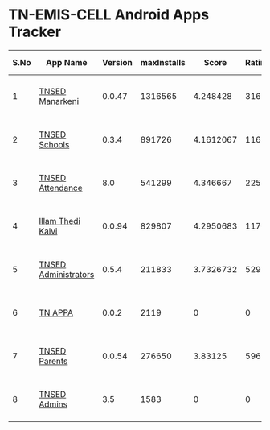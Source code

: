 # TN-EMIS-CELL Android Apps Tracker

| S.No | App Name | Version | maxInstalls | Score | Ratings | 1 Star | 5 Star | Google Play Info |
|------|----------|---------|-------------|-------|---------|--------|--------|------------------|
| 1 | [TNSED Manarkeni](https://play.google.com/store/apps/details?id=in.gov.tnsedstudent.tnemis) | 0.0.47 | 1316565 | 4.248428 | 3169 | 378 | 2201 | [Reviews (1040)](https://flatgithub.com/DigitalIndiaArchiver/TNEMISANALYSIS?filename=data%2FReviews_in.gov.tnsedstudent.tnemis.json) - [Permissions (9)](https://flatgithub.com/DigitalIndiaArchiver/TNEMISANALYSIS?filename=data%2FPermissions_in.gov.tnsedstudent.tnemis.json) |
| 2 | [TNSED Schools](https://play.google.com/store/apps/details?id=in.gov.tnschools.tnemis) | 0.3.4 | 891726 | 4.1612067 | 11610 | 1230 | 7415 | [Reviews (3008)](https://flatgithub.com/DigitalIndiaArchiver/TNEMISANALYSIS?filename=data%2FReviews_in.gov.tnschools.tnemis.json) - [Permissions (10)](https://flatgithub.com/DigitalIndiaArchiver/TNEMISANALYSIS?filename=data%2FPermissions_in.gov.tnschools.tnemis.json) |
| 3 | [TNSED Attendance](https://play.google.com/store/apps/details?id=in.gov.tnsedattendance.tnemis) | 8.0 | 541299 | 4.346667 | 2257 | 190 | 1604 | [Reviews (754)](https://flatgithub.com/DigitalIndiaArchiver/TNEMISANALYSIS?filename=data%2FReviews_in.gov.tnsedattendance.tnemis.json) - [Permissions (3)](https://flatgithub.com/DigitalIndiaArchiver/TNEMISANALYSIS?filename=data%2FPermissions_in.gov.tnsedattendance.tnemis.json) |
| 4 | [Illam Thedi Kalvi](https://play.google.com/store/apps/details?id=in.gov.tnschools.itk) | 0.0.94 | 829807 | 4.2950683 | 11766 | 850 | 7963 | [Reviews (2252)](https://flatgithub.com/DigitalIndiaArchiver/TNEMISANALYSIS?filename=data%2FReviews_in.gov.tnschools.itk.json) - [Permissions (10)](https://flatgithub.com/DigitalIndiaArchiver/TNEMISANALYSIS?filename=data%2FPermissions_in.gov.tnschools.itk.json) |
| 5 | [TNSED Administrators](https://play.google.com/store/apps/details?id=in.gov.tnschools.monitoring) | 0.5.4 | 211833 | 3.7326732 | 529 | 104 | 288 | [Reviews (183)](https://flatgithub.com/DigitalIndiaArchiver/TNEMISANALYSIS?filename=data%2FReviews_in.gov.tnschools.monitoring.json) - [Permissions (9)](https://flatgithub.com/DigitalIndiaArchiver/TNEMISANALYSIS?filename=data%2FPermissions_in.gov.tnschools.monitoring.json) |
| 6 | [TN APPA](https://play.google.com/store/apps/details?id=in.gov.tnschools.tamilpta) | 0.0.2 | 2119 | 0 | 0 | 0 | 0 | [Reviews (0)](https://flatgithub.com/DigitalIndiaArchiver/TNEMISANALYSIS?filename=data%2FReviews_in.gov.tnschools.tamilpta.json) - [Permissions (3)](https://flatgithub.com/DigitalIndiaArchiver/TNEMISANALYSIS?filename=data%2FPermissions_in.gov.tnschools.tamilpta.json) |
| 7 | [TNSED Parents](https://play.google.com/store/apps/details?id=in.gov.tnschools.parent) | 0.0.54 | 276650 | 3.83125 | 596 | 119 | 338 | [Reviews (171)](https://flatgithub.com/DigitalIndiaArchiver/TNEMISANALYSIS?filename=data%2FReviews_in.gov.tnschools.parent.json) - [Permissions (10)](https://flatgithub.com/DigitalIndiaArchiver/TNEMISANALYSIS?filename=data%2FPermissions_in.gov.tnschools.parent.json) |
| 8 | [TNSED Admins](https://play.google.com/store/apps/details?id=com.tnsed_administrators) | 3.5 | 1583 | 0 | 0 | 0 | 0 | [Reviews (0)](https://flatgithub.com/DigitalIndiaArchiver/TNEMISANALYSIS?filename=data%2FReviews_com.tnsed_administrators.json) - [Permissions (10)](https://flatgithub.com/DigitalIndiaArchiver/TNEMISANALYSIS?filename=data%2FPermissions_com.tnsed_administrators.json) |
